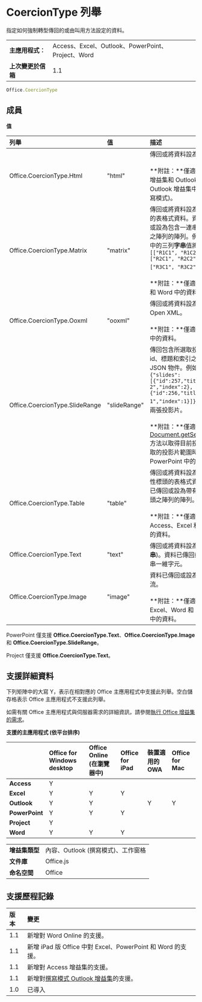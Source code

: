 
# <a name="coerciontype-enumeration"></a>CoercionType 列舉
指定如何強制轉型傳回的或由叫用方法設定的資料。

|||
|:-----|:-----|
|**主應用程式︰**|Access、Excel、Outlook、PowerPoint、Project、Word|
|**上次變更於信箱**|1.1|

```js
Office.CoercionType
```

## <a name="members"></a>成員


**值**


|**列舉**|**值**|**描述**|
|:-----|:-----|:-----|
|Office.CoercionType.Html|"html"|傳回或將資料設為 HTML。<br/><br/> **附註：**僅適用於 Word 增益集和 Outlook 之 Outlook 增益集中的資料 (撰寫模式)。|
|Office.CoercionType.Matrix|"matrix"|傳回或將資料設為沒有標頭的表格式資料。資料已傳回或設為包含一連串一維字元之陣列的陣列。例如，兩欄中的三列**字串**值將會是：` [["R1C1", "R1C2"], ["R2C1", "R2C2"], ["R3C1", "R3C2"]]`。<br/><br/> **附註：**僅適用於 Excel 和 Word 中的資料。|
|Office.CoercionType.Ooxml|"ooxml"|傳回或將資料設為 Office Open XML。<br/><br/> **附註：**僅適用於 Word 中的資料。|
|Office.CoercionType.SlideRange|"slideRange"|傳回包含所選取投影片之 id、標題和索引之陣列的 JSON 物件。例如：`{"slides":[{"id":257,"title":"Slide 2","index":2},{"id":256,"title":"Slide 1","index":1}]}` 適用於選取兩張投影片。<br/><br/> **附註：**僅適用於呼叫 [Document.getSelectedData](../../reference/shared/document.getselecteddataasync.md) 方法以取得目前投影片或選取的投影片範圍時，PowerPoint 中的資料。|
|Office.CoercionType.Table|"table"|傳回或將資料設為帶有選擇性標頭的表格式資料。資料已傳回或設為帶有選擇性標頭之陣列的陣列。<br/><br/> **附註：**僅適用於 Access、Excel 和 Word 中的資料。|
|Office.CoercionType.Text|"text"|傳回或將資料設為文字 (**字串**)。資料已傳回或設為一連串一維字元。|
|Office.CoercionType.Image|"image"|資料已傳回或設為影像資料流。<br/><br/> **附註：**僅適用於 Excel、Word 和 PowerPoint 中的資料。|
PowerPoint 僅支援 **Office.CoercionType.Text**、**Office.CoercionType.Image** 和 **Office.CoercionType.SlideRange**。

Project 僅支援 **Office.CoercionType.Text**。


## <a name="support-details"></a>支援詳細資料


下列矩陣中的大寫 Y，表示在相對應的 Office 主應用程式中支援此列舉。空白儲存格表示 Office 主應用程式不支援此列舉。

如需有關 Office 主應用程式與伺服器需求的詳細資訊，請參閱[執行 Office 增益集的需求](../../docs/overview/requirements-for-running-office-add-ins.md)。


**支援的主應用程式 (依平台排序)**


||**Office for Windows desktop**|**Office Online (在瀏覽器中)**|**Office for iPad**|**裝置適用的 OWA**|**Office for Mac**|
|:-----|:-----|:-----|:-----|:-----|:-----|
|**Access**|Y|||||
|**Excel**|Y|Y|Y|||
|**Outlook**|Y|Y||Y|Y|
|**PowerPoint**|Y|Y|Y|||
|**Project**|Y|||||
|**Word**|Y|Y|Y|||

|||
|:-----|:-----|
|**增益集類型**|內容、Outlook (撰寫模式)、工作窗格|
|**文件庫**|Office.js|
|**命名空間**|Office|

## <a name="support-history"></a>支援歷程記錄


|**版本**|**變更**|
|:-----|:-----|
|1.1|新增對 Word Online 的支援。|
|1.1|新增 iPad 版 Office 中對 Excel、PowerPoint 和 Word 的支援。|
|1.1|新增對 Access 增益集的支援。|
|1.1|新增對[撰寫模式 Outlook 增益集](../../docs/outlook/compose-scenario.md)的支援。|
|1.0|已導入|
